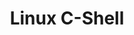 ---
layout: page
title: Linux C-Shell
description: A Complete working linux shell built in C. Supports most shell
            functionalities such as linux commands, redirection, piping etc
img: /assets/img/project-images/shell.png
importance: 3
category: Work
redirect: https://github.com/mallika2011/Linux-C-Shell
---